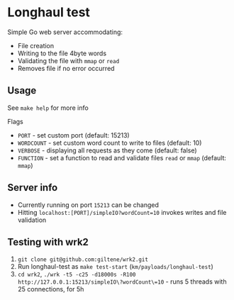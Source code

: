 # Longhaul test
Simple Go web server accommodating:
* File creation
* Writing to the file 4byte words
* Validating the file with `mmap` or `read`
* Removes file if no error occurred

## Usage
See `make help` for more info

Flags
* `PORT` - set custom port (default: 15213)
* `WORDCOUNT` - set custom word count to write to files (default: 10)
* `VERBOSE` - displaying all requests as they come (default: false)
* `FUNCTION` - set a function to read and validate files `read` or `mmap` (default: `mmap`)

## Server info
* Currently running on port `15213` can be changed
* Hitting `localhost:[PORT]/simpleIO?wordCount=10` invokes writes and file validation

## Testing with wrk2
1. `git clone git@github.com:giltene/wrk2.git`
2. Run longhaul-test as `make test-start` (`km/payloads/longhaul-test`)
3. `cd wrk2`, `./wrk -t5 -c25 -d18000s -R100 http://127.0.0.1:15213/simpleIO\?wordCount\=10` - runs 5 threads with 25 connections, for 5h
